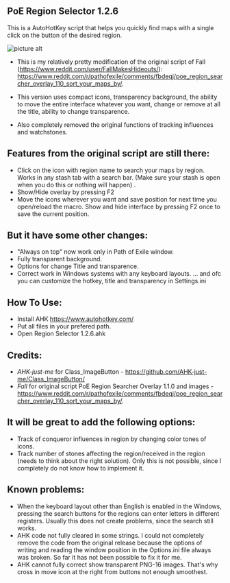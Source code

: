 ## PoE Region Selector 1.2.6

This is a AutoHotKey script that helps you quickly find maps with a single click on the button of the desired region.

![picture alt](https://imgur.com/CMUn4mB)

* This is my relatively pretty modification of the original script of Fall (https://www.reddit.com/user/FallMakesHideouts/): https://www.reddit.com/r/pathofexile/comments/fbdeqj/poe_region_searcher_overlay_110_sort_your_maps_by/.

* This version uses compact icons, transparency background, the ability to move the entire interface whatever you want, change or remove at all the title, ability to change transparence.

* Also completely removed the original functions of tracking influences and watchstones.

## Features from the original script are still there:
* Click on the icon with region name to search your maps by region. Works in any stash tab with a search bar. (Make sure your stash is open when you do this or nothing will happen) .
* Show/Hide overlay by pressing F2
* Move the icons wherever you want and save position for next time you open/reload the macro. Show and hide interface by pressing F2 once to save the current position.

## But it have some other changes:
* "Always on top" now work only in Path of Exile window.
* Fully transparent background.
* Options for change Title and transparence.
* Correct work in Windows systems with any keyboard layouts.
... and ofc you can customize the hotkey, title and transparency in Settings.ini 

## How To Use:
* Install AHK https://www.autohotkey.com/
* Put all files in your prefered path.
* Open Region Selector 1.2.6.ahk

## Credits:
* _AHK-just-me_ for Class_ImageButton - https://github.com/AHK-just-me/Class_ImageButton/
* _Fall_ for original script PoE Region Searcher Overlay 1.1.0 and images - https://www.reddit.com/r/pathofexile/comments/fbdeqj/poe_region_searcher_overlay_110_sort_your_maps_by/.

## It will be great to add the following options:
* Track of conqueror influences in region by changing color tones of icons.
* Track number of stones affecting the region/received in the region (needs to think about the right solution).
Only this is not possible, since I completely do not know how to implement it.

## Known problems:
* When the keyboard layout other than English is enabled in the Windows, pressing the search buttons for the regions can enter letters in different registers. Usually this does not create problems, since the search still works.
* AHK code not fully cleared in some strings. I could not completely remove the code from the original release because the options of writing and reading the window position in the Options.ini file always was broken. So far it has not been possible to fix it for me.
* AHK cannot fully correct show transparent PNG-16 images. That's why cross in move icon at the right from buttons not enough smoothest.

